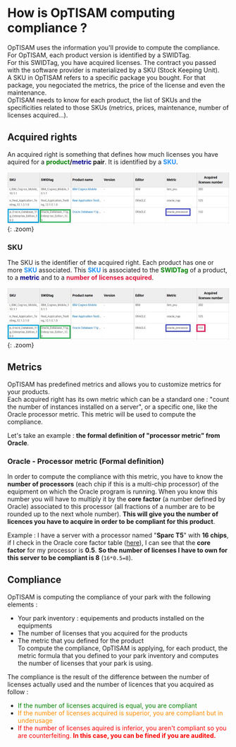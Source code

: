 <link rel="stylesheet" href="../../../css/enlargeImage.css" />

# How is OpTISAM computing compliance ?

OpTISAM uses the information you'll provide to compute the compliance.  
For OpTISAM, each product version is identified by a SWIDTag.   
For this SWIDTag, you have acquired licenses. The contract you passed with the software provider is materialized by a SKU (Stock Keeping Unit).  
A SKU in OpTISAM refers to a specific package you bought. For that package, you negociated the metrics, the price of the license and even the maintenance.  
OpTISAM needs to know for each product, the list of SKUs and the specificities related to those SKUs (metrics, prices, maintenance, number of licenses acquired...).  

## Acquired rights

An acquired right is something that defines how much licenses you have aquired for a **<span style="color:green">product</span>/<span style="color:darkblue">metric</span> pair**. It is identified by a **<span style="color:dodgerblue">SKU</span>**.

![select APM](../../img/presentation/compliance2.jpg){: .zoom}

### SKU

The SKU is the identifier of the acquired right. Each product has one or more **<span style="color:dodgerblue">SKU</span>** associated. This **<span style="color:dodgerblue">SKU</span>** is associated to the **<span style="color:green">SWIDTag</span>** of a product, to a **<span style="color:darkblue">metric</span>** and to a **<span style="color:crimson">number of licenses acquired</span>**. 

![select APM](../../img/presentation/compliance3.jpg){: .zoom}

## Metrics

OpTISAM has predefined metrics and allows you to customize metrics for your products.  
Each acquired right has its own metric which can be a standard one : "count the number of instances installed on a server", or a specific one, like the Oracle processor metric. This metric will be used to compute the compliance.  

Let's take an example : **the formal definition of "processor metric" from Oracle**.  

### Oracle - Processor metric (Formal definition)

In order to compute the compliance with this metric, you have to know the **number of processors** (each chip if this is a multi-chip processor) of the equipment on which the Oracle program is running. When you know this number you will have to multiply it by the **core factor** (a number defined by Oracle) associated to this processor (all fractions of a number are to be rounded up to the next whole number). **This will give you the number of licences you have to acquire in order to be compliant for this product**.

Example : I have a server with a processor named "**Sparc T5**" with **16 chips**, if I check in the Oracle core factor table ([here](https://www.oracle.com/us/corporate/contracts/processor-core-factor-table-070634.pdf)), I can see that the **core factor** for my processor is **0.5**. **So the number of licenses I have to own for this server to be compliant is 8** (`16*0.5=8`).

## Compliance

OpTISAM is computing the compliance of your park with the following elements :  
- Your park inventory : equipements and products installed on the equipments  
- The number of licenses that you acquired for the products  
- The metric that you defined for the product  
To compute the compliance, OpTISAM is applying, for each product, the metric formula that you defined to your park inventory and computes the number of licenses that your park is using.  

The compliance is the result of the difference between the number of licenses actually used and the number of licences that you acquired as follow :  
- <span style="color:green">If the number of licenses acquired is equal, you are compliant</span>  
- <span style="color:darkorange">If the number of licenses acquired is superior, you are compliant but in underusage</span>  
- <span style="color:red">If the number of licenses aquired is inferior, you aren't compliant so you are counterfeiting. **In this case, you can be fined if you are audited.**</span>  


<script src="../../../js/zoomImage.js"></script>